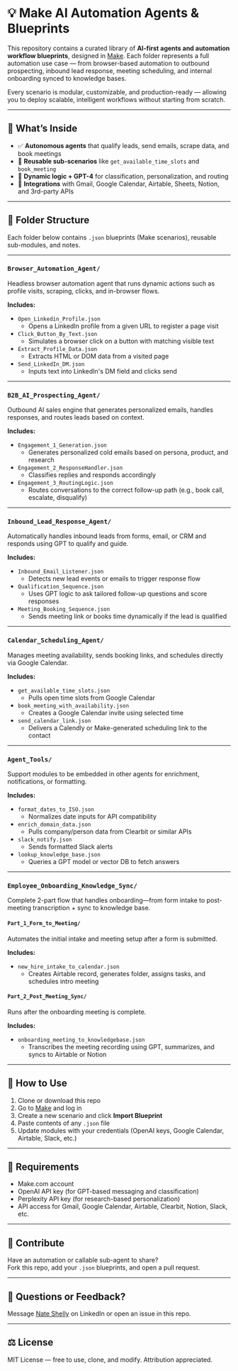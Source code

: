 # 💡 Make AI Automation Agents & Blueprints

This repository contains a curated library of **AI-first agents and automation workflow blueprints**, designed in [Make](https://www.make.com). Each folder represents a full automation use case — from browser-based automation to outbound prospecting, inbound lead response, meeting scheduling, and internal onboarding synced to knowledge bases.

Every scenario is modular, customizable, and production-ready — allowing you to deploy scalable, intelligent workflows without starting from scratch.

---

## 🧠 What’s Inside

- ✅ **Autonomous agents** that qualify leads, send emails, scrape data, and book meetings  
- 🔁 **Reusable sub-scenarios** like `get_available_time_slots` and `book_meeting`  
- 🧩 **Dynamic logic + GPT-4** for classification, personalization, and routing  
- 🔗 **Integrations** with Gmail, Google Calendar, Airtable, Sheets, Notion, and 3rd-party APIs  

---

## 📁 Folder Structure

Each folder below contains `.json` blueprints (Make scenarios), reusable sub-modules, and notes.

---

### `Browser_Automation_Agent/`  
Headless browser automation agent that runs dynamic actions such as profile visits, scraping, clicks, and in-browser flows.

**Includes:**
- `Open_Linkedin_Profile.json`  
  - Opens a LinkedIn profile from a given URL to register a page visit  
- `Click_Button_By_Text.json`  
  - Simulates a browser click on a button with matching visible text  
- `Extract_Profile_Data.json`  
  - Extracts HTML or DOM data from a visited page  
- `Send_LinkedIn_DM.json`  
  - Inputs text into LinkedIn's DM field and clicks send  

---

### `B2B_AI_Prospecting_Agent/`  
Outbound AI sales engine that generates personalized emails, handles responses, and routes leads based on context.

**Includes:**
- `Engagement_1_Generation.json`  
  - Generates personalized cold emails based on persona, product, and research  
- `Engagement_2_ResponseHandler.json`  
  - Classifies replies and responds accordingly  
- `Engagement_3_RoutingLogic.json`  
  - Routes conversations to the correct follow-up path (e.g., book call, escalate, disqualify)  

---

### `Inbound_Lead_Response_Agent/`  
Automatically handles inbound leads from forms, email, or CRM and responds using GPT to qualify and guide.

**Includes:**
- `Inbound_Email_Listener.json`  
  - Detects new lead events or emails to trigger response flow  
- `Qualification_Sequence.json`  
  - Uses GPT logic to ask tailored follow-up questions and score responses  
- `Meeting_Booking_Sequence.json`  
  - Sends meeting link or books time dynamically if the lead is qualified  

---

### `Calendar_Scheduling_Agent/`  
Manages meeting availability, sends booking links, and schedules directly via Google Calendar.

**Includes:**
- `get_available_time_slots.json`  
  - Pulls open time slots from Google Calendar  
- `book_meeting_with_availability.json`  
  - Creates a Google Calendar invite using selected time  
- `send_calendar_link.json`  
  - Delivers a Calendly or Make-generated scheduling link to the contact  

---

### `Agent_Tools/`  
Support modules to be embedded in other agents for enrichment, notifications, or formatting.

**Includes:**
- `format_dates_to_ISO.json`  
  - Normalizes date inputs for API compatibility  
- `enrich_domain_data.json`  
  - Pulls company/person data from Clearbit or similar APIs  
- `slack_notify.json`  
  - Sends formatted Slack alerts  
- `lookup_knowledge_base.json`  
  - Queries a GPT model or vector DB to fetch answers  

---

### `Employee_Onboarding_Knowledge_Sync/`  
Complete 2-part flow that handles onboarding—from form intake to post-meeting transcription + sync to knowledge base.

#### `Part_1_Form_to_Meeting/`  
Automates the initial intake and meeting setup after a form is submitted.

**Includes:**
- `new_hire_intake_to_calendar.json`  
  - Creates Airtable record, generates folder, assigns tasks, and schedules intro meeting  

#### `Part_2_Post_Meeting_Sync/`  
Runs after the onboarding meeting is complete.

**Includes:**
- `onboarding_meeting_to_knowledgebase.json`  
  - Transcribes the meeting recording using GPT, summarizes, and syncs to Airtable or Notion  

---

## 🚀 How to Use

1. Clone or download this repo  
2. Go to [Make](https://www.make.com) and log in  
3. Create a new scenario and click **Import Blueprint**  
4. Paste contents of any `.json` file  
5. Update modules with your credentials (OpenAI keys, Google Calendar, Airtable, Slack, etc.)  

---

## 🧩 Requirements

- Make.com account  
- OpenAI API key (for GPT-based messaging and classification)  
- Perplexity API key (for research-based personalization)  
- API access for Gmail, Google Calendar, Airtable, Clearbit, Notion, Slack, etc.  

---

## 📣 Contribute

Have an automation or callable sub-agent to share?  
Fork this repo, add your `.json` blueprints, and open a pull request.

---

## 💬 Questions or Feedback?

Message [Nate Shelly](https://www.linkedin.com/in/nate-shelly/) on LinkedIn or open an issue in this repo.

---

## ⚖️ License

MIT License — free to use, clone, and modify. Attribution appreciated.
